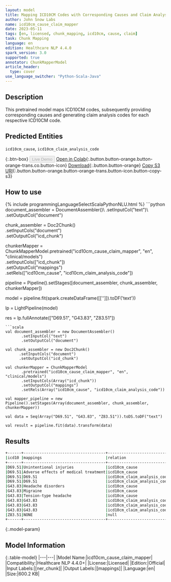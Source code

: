 ```yaml
---
layout: model
title: Mapping ICD10CM Codes with Corresponding Causes and Claim Analysis Codes
author: John Snow Labs
name: icd10cm_cause_claim_mapper
date: 2023-05-11
tags: [en, licensed, chunk_mapping, icd10cm, cause, claim]
task: Chunk Mapping
language: en
edition: Healthcare NLP 4.4.0
spark_version: 3.0
supported: true
annotator: ChunkMapperModel
article_header:
  type: cover
use_language_switcher: "Python-Scala-Java"
---
```


## Description

This pretrained model maps ICD10CM codes, subsequently providing corresponding causes and generating claim analysis codes for each respective ICD10CM code.

## Predicted Entities

`icd10cm_cause`, `icd10cm_claim_analysis_code`

{:.btn-box}
<button class="button button-orange" disabled>Live Demo</button>
[Open in Colab](https://colab.research.google.com/github/JohnSnowLabs/spark-nlp-workshop/blob/master/tutorials/Certification_Trainings/Healthcare/26.Chunk_Mapping.ipynb){:.button.button-orange.button-orange-trans.co.button-icon}
[Download](https://s3.amazonaws.com/auxdata.johnsnowlabs.com/clinical/models/icd10cm_cause_claim_mapper_en_4.4.0_3.0_1683819210044.zip){:.button.button-orange}
[Copy S3 URI](s3://auxdata.johnsnowlabs.com/clinical/models/icd10cm_cause_claim_mapper_en_4.4.0_3.0_1683819210044.zip){:.button.button-orange.button-orange-trans.button-icon.button-copy-s3}

## How to use



<div class="tabs-box" markdown="1">
{% include programmingLanguageSelectScalaPythonNLU.html %}
```python
document_assembler = DocumentAssembler()\
      .setInputCol("text")\
      .setOutputCol("document")

chunk_assembler = Doc2Chunk()\
      .setInputCols("document")\
      .setOutputCol("icd_chunk")

chunkerMapper = ChunkMapperModel.pretrained("icd10cm_cause_claim_mapper", "en", "clinical/models")\
      .setInputCols(["icd_chunk"])\
      .setOutputCol("mappings")\
      .setRels(["icd10cm_cause", "icd10cm_claim_analysis_code"])

pipeline = Pipeline().setStages([document_assembler,
                                 chunk_assembler,
                                 chunkerMapper])  

model = pipeline.fit(spark.createDataFrame([['']]).toDF('text')) 

lp = LightPipeline(model)

res = lp.fullAnnotate(["D69.51", "G43.83", "Z83.51"])
```
```scala
val document_assembler = new DocumentAssembler()
       .setInputCol("text")
       .setOutputCol("document")

val chunk_assembler = new Doc2Chunk()
      .setInputCols("document")
      .setOutputCol("icd_chunk")

val chunkerMapper = ChunkMapperModel
       .pretrained("icd10cm_cause_claim_mapper", "en", "clinical/models")
       .setInputCols(Array("icd_chunk"))
       .setOutputCol("mappings")
       .setRels(Array("icd10cm_cause", "icd10cm_claim_analysis_code")) 

val mapper_pipeline = new Pipeline().setStages(Array(document_assembler, chunk_assembler, chunkerMapper))

val data = Seq(Array("D69.51", "G43.83", "Z83.51")).toDS.toDF("text")

val result = pipeline.fit(data).transform(data) 
```
</div>

## Results

```bash
+------+------------------------------------+---------------------------+
|icd10 |mappings                            |relation                   |
+------+------------------------------------+---------------------------+
|D69.51|Unintentional injuries              |icd10cm_cause              |
|D69.51|Adverse effects of medical treatment|icd10cm_cause              |
|D69.51|D69.51                              |icd10cm_claim_analysis_code|
|D69.51|D69.51                              |icd10cm_claim_analysis_code|
|G43.83|Headache disorders                  |icd10cm_cause              |
|G43.83|Migraine                            |icd10cm_cause              |
|G43.83|Tension-type headache               |icd10cm_cause              |
|G43.83|G43.83                              |icd10cm_claim_analysis_code|
|G43.83|G43.83                              |icd10cm_claim_analysis_code|
|G43.83|G43.83                              |icd10cm_claim_analysis_code|
|Z83.51|NONE                                |null                       |
+------+------------------------------------+---------------------------+

```

{:.model-param}
## Model Information

{:.table-model}
|---|---|
|Model Name:|icd10cm_cause_claim_mapper|
|Compatibility:|Healthcare NLP 4.4.0+|
|License:|Licensed|
|Edition:|Official|
|Input Labels:|[ner_chunk]|
|Output Labels:|[mappings]|
|Language:|en|
|Size:|600.2 KB|